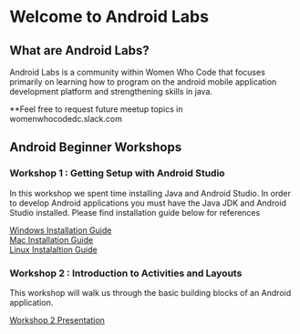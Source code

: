 # Welcome to Android Labs

## What are Android Labs?

Android Labs is a community within Women Who Code that focuses primarily on
learning how to program on the android mobile application development platform and strengthening skills in java.

**Feel free to request future meetup topics in womenwhocodedc.slack.com

## Android Beginner Workshops

### Workshop 1 : Getting Setup with Android Studio

In this workshop we spent time installing Java and Android Studio.
In order to develop Android applications you must have the Java JDK and
Android Studio installed. Please find installation guide below for references

[Windows Installation Guide](https://s3.amazonaws.com/content.udacity-data.com/course/ud853/Android+Studio+Setup+Guide+for+Windows+(6).pdf)  
[Mac Installation Guide](https://s3.amazonaws.com/content.udacity-data.com/course/ud853/Android+Studio+Setup+Guide+for+Mac.pdf)  
[Linux Instalaltion Guide](https://www.lifewire.com/install-android-studio-for-linux-4056779)  

### Workshop 2 : Introduction to Activities and Layouts

This workshop will walk us through the basic building blocks of an Android application.

[Workshop 2 Presentation](https://docs.google.com/presentation/d/1MHBjX8lWRefbu3SEUxuBjiRgvUhheGPw-GrwHivMuVs/edit?usp=sharing)     


